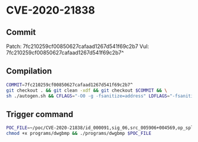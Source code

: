 # CVE-2020-21838

## Commit

Patch: 7fc210259cf00850627cafaad1267d541f69c2b7
Vul: 7fc210259cf00850627cafaad1267d541f69c2b7^

## Compilation

```sh
COMMIT=7fc210259cf00850627cafaad1267d541f69c2b7^
git checkout . && git clean -xdf && git checkout $COMMIT && \
sh ./autogen.sh && CFLAGS="-O0 -g -fsanitize=address" LDFLAGS="-fsanitize=address" ./configure && make -j$(nproc)
```

## Trigger command

```sh
POC_FILE=~/poc/CVE-2020-21838/id_000091,sig_06,src_005906+004569,op_splice,rep_64
chmod +x programs/dwgbmp && ./programs/dwgbmp $POC_FILE
```
